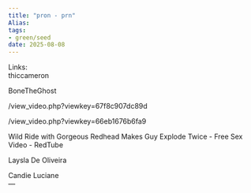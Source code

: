 ```yaml
---
title: "pron - prn"
Alias: 
tags:
- green/seed
date: 2025-08-08
---
```

Links:  
thiccameron

BoneTheGhost

/view_video.php?viewkey=67f8c907dc89d

/view_video.php?viewkey=66eb1676b6fa9

Wild Ride with Gorgeous Redhead Makes Guy Explode Twice - Free Sex Video - RedTube 

  

Laysla De Oliveira 

Candie Luciane  
—

